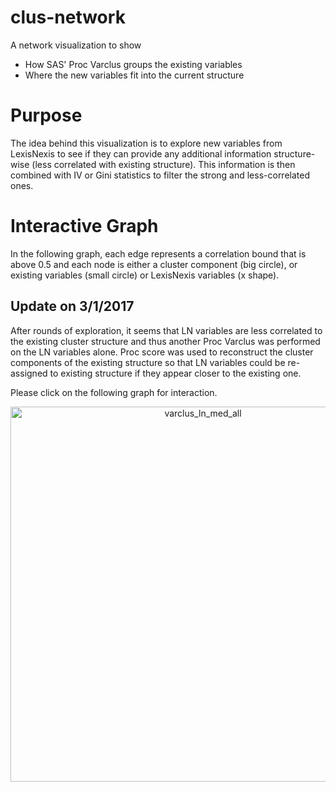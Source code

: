 # clus-network
A network visualization to show
* How SAS' Proc Varclus groups the existing variables 
* Where the new variables fit into the current structure

# Purpose
The idea behind this visualization is to explore new variables from LexisNexis to see if they can provide any additional information structure-wise (less correlated with existing structure). This information is then combined with IV or Gini statistics to filter the strong and less-correlated ones.

# Interactive Graph
In the following graph, each edge represents a correlation bound that is above 0.5 and each node is either a cluster component (big circle), or existing variables (small circle) or LexisNexis variables (x shape).

## Update on 3/1/2017
After rounds of exploration, it seems that LN variables are less correlated to the existing cluster structure and thus another Proc Varclus was performed on the LN variables alone. Proc score was used to reconstruct the cluster components of the existing structure so that LN variables could be re-assigned to existing structure if they appear closer to the existing one.

Please click on the following graph for interaction.

<div>
    <a href="https://plot.ly/~jingmin1987/12/?share_key=KyGESQQN55dw7kKkES7HHO" target="_blank" title="varclus_ln_med_all" style="display: block; text-align: center;"><img src="https://plot.ly/~jingmin1987/12.png?share_key=KyGESQQN55dw7kKkES7HHO" alt="varclus_ln_med_all" style="max-width: 100%;width: 600px;"  width="600" onerror="this.onerror=null;this.src='https://plot.ly/404.png';" /></a>
    <script data-plotly="jingmin1987:12" sharekey-plotly="KyGESQQN55dw7kKkES7HHO" src="https://plot.ly/embed.js" async></script>
</div>

